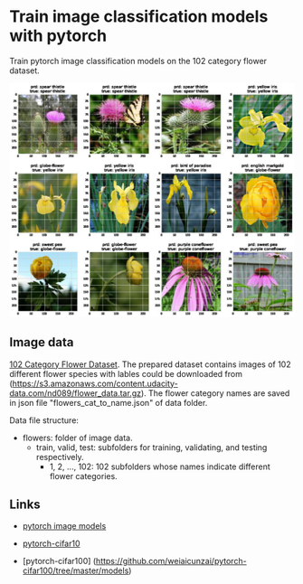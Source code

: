 # Train image classification models with pytorch

Train pytorch image classification models on the 102 category flower dataset.

![Alt text](./data/example.jpg?raw=true)

## Image data

[102 Category Flower Dataset](http://www.robots.ox.ac.uk/~vgg/data/flowers/102/index.html). The prepared dataset contains images of 102 different flower species with lables could be downloaded from (https://s3.amazonaws.com/content.udacity-data.com/nd089/flower_data.tar.gz). The flower category names are saved in json file "flowers_cat_to_name.json" of data folder.


Data file structure:

- flowers: folder of image data.
	- train, valid, test: subfolders for training, validating, and testing respectively.
     	- 1, 2, ..., 102: 102 subfolders whose names indicate different flower categories.

## Links
- [pytorch image models](https://github.com/rwightman/pytorch-image-models)

- [pytorch-cifar10](https://github.com/kuangliu/pytorch-cifar)

- [pytorch-cifar100] (https://github.com/weiaicunzai/pytorch-cifar100/tree/master/models)


